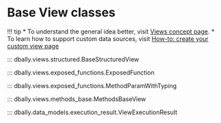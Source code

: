# Base View classes

!!! tip
    * To understand the general idea better, visit [Views concept page](../../concepts/views.md).
    * To learn how to support custom data sources, visit [How-to: create your custom view page](../../how-to/custom_views.md)

::: dbally.views.structured.BaseStructuredView

::: dbally.views.exposed_functions.ExposedFunction

::: dbally.views.exposed_functions.MethodParamWithTyping

::: dbally.views.methods_base.MethodsBaseView

::: dbally.data_models.execution_result.ViewExecutionResult

